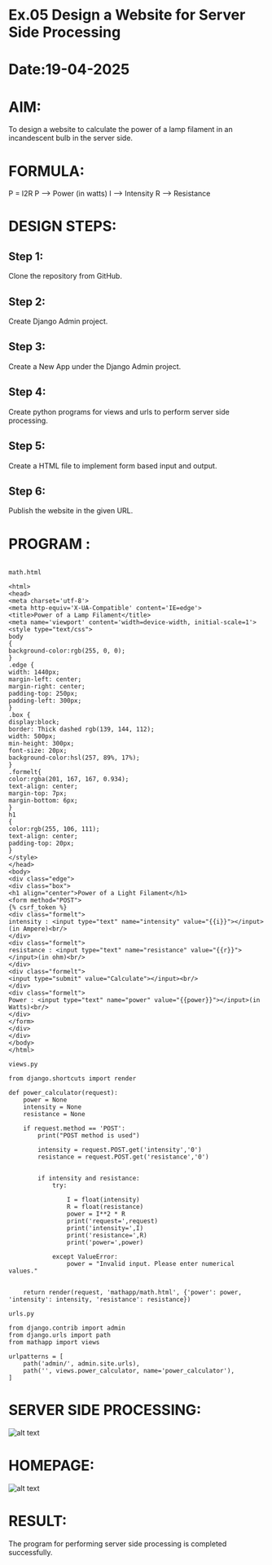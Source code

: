 # Ex.05 Design a Website for Server Side Processing
# Date:19-04-2025
# AIM:
To design a website to calculate the power of a lamp filament in an incandescent bulb in the server side.

# FORMULA:
P = I2R
P --> Power (in watts)
 I --> Intensity
 R --> Resistance

# DESIGN STEPS:
## Step 1:
Clone the repository from GitHub.

## Step 2:
Create Django Admin project.

## Step 3:
Create a New App under the Django Admin project.

## Step 4:
Create python programs for views and urls to perform server side processing.

## Step 5:
Create a HTML file to implement form based input and output.

## Step 6:
Publish the website in the given URL.

# PROGRAM :

```

math.html

<html>
<head>
<meta charset='utf-8'>
<meta http-equiv='X-UA-Compatible' content='IE=edge'>
<title>Power of a Lamp Filament</title>
<meta name='viewport' content='width=device-width, initial-scale=1'>
<style type="text/css">
body 
{
background-color:rgb(255, 0, 0);
}
.edge {
width: 1440px;
margin-left: center;
margin-right: center;
padding-top: 250px;
padding-left: 300px;
}
.box {
display:block;
border: Thick dashed rgb(139, 144, 112);
width: 500px;
min-height: 300px;
font-size: 20px;
background-color:hsl(257, 89%, 17%);
}
.formelt{
color:rgba(201, 167, 167, 0.934);
text-align: center;
margin-top: 7px;
margin-bottom: 6px;
}
h1
{
color:rgb(255, 106, 111);
text-align: center;
padding-top: 20px;
}
</style>
</head>
<body>
<div class="edge">
<div class="box">
<h1 align="center">Power of a Light Filament</h1>
<form method="POST">
{% csrf_token %}
<div class="formelt">
intensity : <input type="text" name="intensity" value="{{i}}"></input>(in Ampere)<br/>
</div>
<div class="formelt">
resistance : <input type="text" name="resistance" value="{{r}}"></input>(in ohm)<br/>
</div>
<div class="formelt">
<input type="submit" value="Calculate"></input><br/>
</div>
<div class="formelt">
Power : <input type="text" name="power" value="{{power}}"></input>(in Watts)<br/>
</div>
</form>
</div>
</div>
</body>
</html>

views.py

from django.shortcuts import render

def power_calculator(request):
    power = None 
    intensity = None
    resistance = None 

    if request.method == 'POST':
        print("POST method is used")
        
        intensity = request.POST.get('intensity','0')
        resistance = request.POST.get('resistance','0')

        
        if intensity and resistance:
            try:
            
                I = float(intensity)
                R = float(resistance)
                power = I**2 * R
                print('request=',request)
                print('intensity=',I)
                print('resistance=',R)
                print('power=',power)  

            except ValueError:
                power = "Invalid input. Please enter numerical values."

    
    return render(request, 'mathapp/math.html', {'power': power, 'intensity': intensity, 'resistance': resistance})

urls.py

from django.contrib import admin
from django.urls import path
from mathapp import views

urlpatterns = [
    path('admin/', admin.site.urls),
    path('', views.power_calculator, name='power_calculator'),
]

```
# SERVER SIDE PROCESSING:

![alt text](<server side processing.png>)

# HOMEPAGE:

![alt text](homepage.png)

# RESULT:
The program for performing server side processing is completed successfully.
